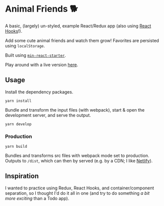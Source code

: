 # Animal Friends 🐕
A basic, (largely) un-styled, example React/Redux app (also using [React Hooks](https://reactjs.org/docs/hooks-intro.html)!).

Add some cute animal friends and watch them grow! Favorites are persisted using `localStorage`.

Built using [`min-react-starter`](https://github.com/j-d-b/min-react-starter).

Play around with a live version [here](http://animal-friends.surge.sh/).

## Usage
Install the dependency packages.
```
yarn install
```

Bundle and transform the input files (with webpack), start & open the development server, and serve the output.
```
yarn develop
```

### Production
```
yarn build
```
Bundles and transforms src files with webpack mode set to production. Outputs to `/dist`, which can then by served (e.g. by a CDN; I like [Netlify](https://www.netlify.com/)).

## Inspiration
I wanted to practice using Redux, React Hooks, and container/component separation, so I thought I'd do it all in one (and try to do something *a bit more exciting* than a Todo app).
